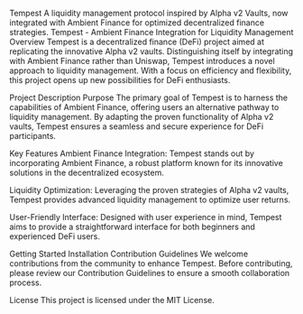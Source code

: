 Tempest
A liquidity management protocol inspired by Alpha v2 Vaults, now integrated with Ambient Finance for optimized decentralized finance strategies.
Tempest - Ambient Finance Integration for Liquidity Management
Overview
Tempest is a decentralized finance (DeFi) project aimed at replicating the innovative Alpha v2 vaults. Distinguishing itself by integrating with Ambient Finance rather than Uniswap, Tempest introduces a novel approach to liquidity management. With a focus on efficiency and flexibility, this project opens up new possibilities for DeFi enthusiasts.

Project Description
Purpose
The primary goal of Tempest is to harness the capabilities of Ambient Finance, offering users an alternative pathway to liquidity management. By adapting the proven functionality of Alpha v2 vaults, Tempest ensures a seamless and secure experience for DeFi participants.

Key Features
Ambient Finance Integration: Tempest stands out by incorporating Ambient Finance, a robust platform known for its innovative solutions in the decentralized ecosystem.

Liquidity Optimization: Leveraging the proven strategies of Alpha v2 vaults, Tempest provides advanced liquidity management to optimize user returns.

User-Friendly Interface: Designed with user experience in mind, Tempest aims to provide a straightforward interface for both beginners and experienced DeFi users.

Getting Started
Installation
Contribution Guidelines
We welcome contributions from the community to enhance Tempest. Before contributing, please review our Contribution Guidelines to ensure a smooth collaboration process.

License
This project is licensed under the MIT License.
